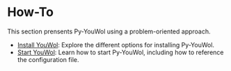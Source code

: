 # How-To

This section prensents Py-YouWol using a problem-oriented approach.

- [Install YouWol](@nav/how-to/install-youwol): Explore the different options for installing Py-YouWol.
- [Start YouWol](@nav/how-to/start-youwol): Learn how to start Py-YouWol, including how to reference the configuration file.
